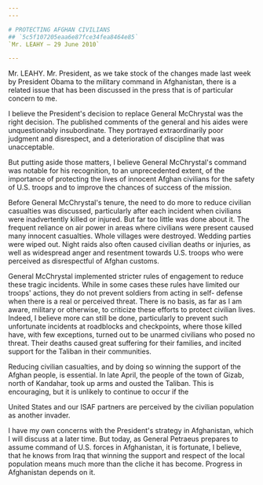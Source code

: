 ```yaml
---
---

# PROTECTING AFGHAN CIVILIANS
## `5c5f107205eaa6e87fce34fea8464e85`
`Mr. LEAHY — 29 June 2010`

---
```



Mr. LEAHY. Mr. President, as we take stock of the changes made last 
week by President Obama to the military command in Afghanistan, there 
is a related issue that has been discussed in the press that is of 
particular concern to me.

I believe the President's decision to replace General McChrystal was 
the right decision. The published comments of the general and his aides 
were unquestionably insubordinate. They portrayed extraordinarily poor 
judgment and disrespect, and a deterioration of discipline that was 
unacceptable.

But putting aside those matters, I believe General McChrystal's 
command was notable for his recognition, to an unprecedented extent, of 
the importance of protecting the lives of innocent Afghan civilians for 
the safety of U.S. troops and to improve the chances of success of the 
mission.

Before General McChrystal's tenure, the need to do more to reduce 
civilian casualties was discussed, particularly after each incident 
when civilians were inadvertently killed or injured. But far too little 
was done about it. The frequent reliance on air power in areas where 
civilians were present caused many innocent casualties. Whole villages 
were destroyed. Wedding parties were wiped out. Night raids also often 
caused civilian deaths or injuries, as well as widespread anger and 
resentment towards U.S. troops who were perceived as disrespectful of 
Afghan customs.

General McChrystal implemented stricter rules of engagement to reduce 
these tragic incidents. While in some cases these rules have limited 
our troops' actions, they do not prevent soldiers from acting in self-
defense when there is a real or perceived threat. There is no basis, as 
far as I am aware, military or otherwise, to criticize these efforts to 
protect civilian lives. Indeed, I believe more can still be done, 
particularly to prevent such unfortunate incidents at roadblocks and 
checkpoints, where those killed have, with few exceptions, turned out 
to be unarmed civilians who posed no threat. Their deaths caused great 
suffering for their families, and incited support for the Taliban in 
their communities.

Reducing civilian casualties, and by doing so winning the support of 
the Afghan people, is essential. In late April, the people of the town 
of Gizab, north of Kandahar, took up arms and ousted the Taliban. This 
is encouraging, but it is unlikely to continue to occur if the


United States and our ISAF partners are perceived by the civilian 
population as another invader.

I have my own concerns with the President's strategy in Afghanistan, 
which I will discuss at a later time. But today, as General Petraeus 
prepares to assume command of U.S. forces in Afghanistan, it is 
fortunate, I believe, that he knows from Iraq that winning the support 
and respect of the local population means much more than the cliche it 
has become. Progress in Afghanistan depends on it.
